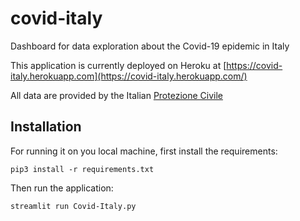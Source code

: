 # covid-italy
Dashboard for data exploration about the Covid-19 epidemic in Italy

This application is currently deployed on Heroku at [https://covid-italy.herokuapp.com](https://covid-italy.herokuapp.com/)

All data are provided by the Italian [Protezione Civile](https://github.com/pcm-dpc/COVID-19)

## Installation

For running it on you local machine, first install the requirements:

```
pip3 install -r requirements.txt
```

Then run the application:

```
streamlit run Covid-Italy.py
```
